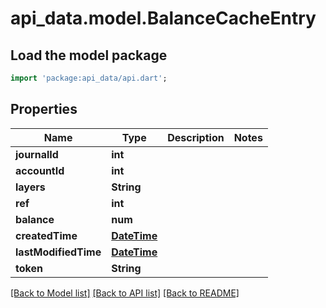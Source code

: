 # api_data.model.BalanceCacheEntry

## Load the model package
```dart
import 'package:api_data/api.dart';
```

## Properties
Name | Type | Description | Notes
------------ | ------------- | ------------- | -------------
**journalId** | **int** |  | 
**accountId** | **int** |  | 
**layers** | **String** |  | 
**ref** | **int** |  | 
**balance** | **num** |  | 
**createdTime** | [**DateTime**](DateTime.md) |  | 
**lastModifiedTime** | [**DateTime**](DateTime.md) |  | 
**token** | **String** |  | 

[[Back to Model list]](../README.md#documentation-for-models) [[Back to API list]](../README.md#documentation-for-api-endpoints) [[Back to README]](../README.md)


